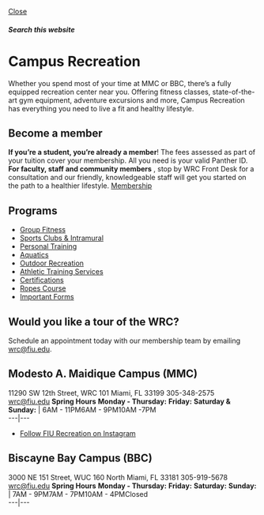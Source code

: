 [ Close ](https://dasa.fiu.edu/all-departments/wellness-recreation-centers/)
##### Search this website
# Campus Recreation
Whether you spend most of your time at MMC or BBC, there’s a fully equipped recreation center near you. Offering fitness classes, state-of-the-art gym equipment, adventure excursions and more, Campus Recreation has everything you need to live a fit and healthy lifestyle.
## Become a member
**If you’re a student, you’re already a member**! The fees assessed as part of your tuition cover your membership. All you need is your valid Panther ID. **For faculty, staff and community members** , stop by WRC Front Desk for a consultation and our friendly, knowledgeable staff will get you started on the path to a healthier lifestyle.
[Membership](https://dasa.fiu.edu/all-departments/wellness-recreation-centers/membership/index.html)
## Programs
  * [Group Fitness](https://dasa.fiu.edu/all-departments/wellness-recreation-centers/programs/pantherfit-group-fitness-classes/index.html)
  * [Sports Clubs & Intramural](https://dasa.fiu.edu/all-departments/wellness-recreation-centers/programs/join-a-sport/index.html)
  * [Personal Training ](https://dasa.fiu.edu/all-departments/wellness-recreation-centers/programs/personal-training/index.html)
  * [Aquatics](https://dasa.fiu.edu/all-departments/wellness-recreation-centers/programs/reservations/aquatics/index.html)
  * [Outdoor Recreation ](https://dasa.fiu.edu/all-departments/wellness-recreation-centers/programs/adventure-recreation/index.html)
  * [Athletic Training Services ](https://dasa.fiu.edu/all-departments/wellness-recreation-centers/programs/athletic-training/index.html)
  * [Certifications](https://dasa.fiu.edu/all-departments/wellness-recreation-centers/programs/certifications/index.html)
  * [Ropes Course ](https://dasa.fiu.edu/all-departments/ropes-course/index.html)
  * [Important Forms](https://dasa.fiu.edu/all-departments/wellness-recreation-centers/membership/important-forms/index.html)


## Would you like a tour of the WRC?
Schedule an appointment today with our membership team by emailing wrc@fiu.edu.
## Modesto A. Maidique Campus (MMC)
11290 SW 12th Street, WRC 101 Miami, FL 33199 305-348-2575 wrc@fiu.edu
**Spring Hours**
**Monday - Thursday:** **Friday:** **Saturday & Sunday:** | 6AM - 11PM6AM - 9PM10AM -7PM  
---|---  
  * [Follow FIU Recreation on Instagram](https://www.instagram.com/fiurecreation)


## Biscayne Bay Campus (BBC)
3000 NE 151 Street, WUC 160 North Miami, FL 33181 305-919-5678 wrc@fiu.edu
**Spring Hours**
**Monday - Thursday:** **Friday:** **Saturday:** **Sunday:** | 7AM - 9PM7AM - 7PM10AM - 4PMClosed  
---|---

